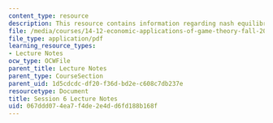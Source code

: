 ```yaml
---
content_type: resource
description: This resource contains information regarding nash equilibrium.
file: /media/courses/14-12-economic-applications-of-game-theory-fall-2012/067ddd074ea7f4de2e4dd6fd188b168f_MIT14_12F12_chapter6.pdf
file_type: application/pdf
learning_resource_types:
- Lecture Notes
ocw_type: OCWFile
parent_title: Lecture Notes
parent_type: CourseSection
parent_uid: 1d5cdcdc-df20-f36d-bd2e-c608c7db237e
resourcetype: Document
title: Session 6 Lecture Notes
uid: 067ddd07-4ea7-f4de-2e4d-d6fd188b168f
---
```

